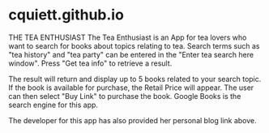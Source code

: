 # cquiett.github.io
THE TEA ENTHUSIAST
The Tea Enthusiast is an App for tea lovers who want to search for books about topics relating to tea. Search terms such as "tea history" and "tea party" can be entered in the "Enter tea search here window".  Press "Get tea info" to retrieve a result.

The result will return and display up to 5 books related to your search topic. If the book is available for purchase, the Retail Price will appear. The user can then select "Buy Link" to purchase the book. Google Books is the search engine for this app.

The developer for this app has also provided her personal blog link above.
